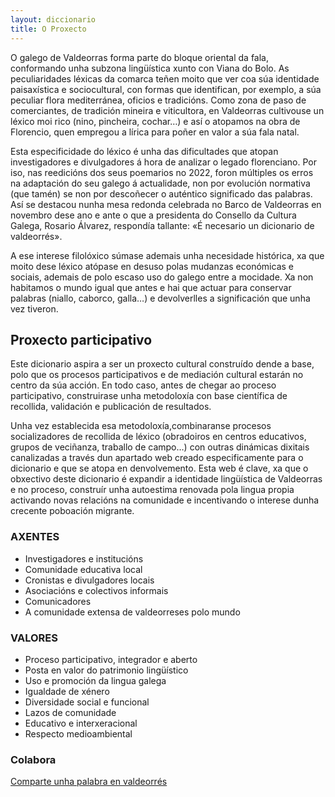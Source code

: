 ```yaml
---
layout: diccionario
title: O Proxecto
---
```


O galego de Valdeorras forma parte do bloque oriental da fala, conformando unha subzona lingüística xunto con Viana do Bolo. As peculiaridades léxicas da comarca teñen moito que ver coa súa identidade paisaxística e sociocultural, con formas que identifican, por exemplo, a súa peculiar flora mediterránea, oficios e tradicións. Como zona de paso de comerciantes, de tradición mineira e viticultora, en Valdeorras cultivouse un léxico moi rico (nino, pincheira, cochar…) e así o atopamos na obra de Florencio, quen empregou a lírica para poñer en valor a súa fala natal.

Esta especificidade do léxico é unha das dificultades que atopan investigadores e divulgadores á hora de analizar o legado florenciano. Por iso, nas reedicións dos seus poemarios no 2022, foron múltiples os erros na adaptación do seu galego á actualidade, non por evolución normativa (que tamén) se non por descoñecer o auténtico significado das palabras. Así se destacou nunha mesa redonda celebrada no Barco de Valdeorras en novembro dese ano e ante o que a presidenta do Consello da Cultura Galega, Rosario Álvarez, respondía tallante: «É necesario un dicionario de valdeorrés».

A ese interese filolóxico súmase ademais unha necesidade histórica, xa que moito dese léxico atópase en desuso polas mudanzas económicas e sociais, ademais de polo escaso uso do galego entre a mocidade. Xa non habitamos o mundo igual que antes e hai que actuar para conservar palabras (niallo, caborco, galla…) e devolverlles a significación que unha vez tiveron.

## Proxecto participativo

Este dicionario aspira a ser un proxecto cultural construído dende a base, polo que os procesos participativos e de mediación cultural estarán no centro da súa acción. En todo caso, antes de chegar ao proceso participativo, construirase unha metodoloxía con base científica de recollida, validación e publicación de resultados.

Unha vez establecida esa metodoloxía,combinaranse procesos socializadores de recollida de léxico (obradoiros en centros educativos, grupos de veciñanza, traballo de campo…) con outras dinámicas dixitais canalizadas a través dun apartado web creado especificamente para o dicionario e que se atopa en denvolvemento. Esta web é clave, xa que o obxectivo deste dicionario é expandir a identidade lingüística de Valdeorras e no proceso, construír unha autoestima renovada pola lingua propia activando novas relacións na comunidade e incentivando o interese dunha crecente poboación migrante.

### AXENTES

- Investigadores e institucións
- Comunidade educativa local
- Cronistas e divulgadores locais
- Asociacións e colectivos informais
- Comunicadores
- A comunidade extensa de valdeorreses polo mundo

### VALORES

- Proceso participativo, integrador e aberto
- Posta en valor do patrimonio lingüístico
- Uso e promoción da lingua galega
- Igualdade de xénero
- Diversidade social e funcional
- Lazos de comunidade
- Educativo e interxeracional
- Respecto medioambiental

### Colabora

[Comparte unha palabra en valdeorrés](/diccionario/colabora/)
